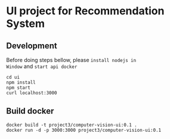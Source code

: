 # UI project for Recommendation System

## Development
Before doing steps bellow, please <code>install nodejs in Window</code> and <code>start api docker</code>

```
cd ui
npm install
npm start
curl localhost:3000
```

## Build docker
```
docker build -t project3/computer-vision-ui:0.1 .
docker run -d -p 3000:3000 project3/computer-vision-ui:0.1
```
